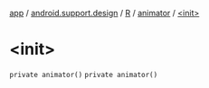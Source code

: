 [app](../../../index.md) / [android.support.design](../../index.md) / [R](../index.md) / [animator](index.md) / [&lt;init&gt;](./-init-.md)

# &lt;init&gt;

`private animator()`
`private animator()`
